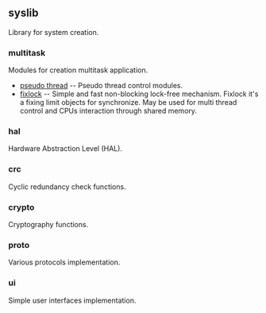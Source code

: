 ## syslib
Library for system creation.

### multitask
Modules for creation multitask application.
* [pseudo thread](../demo/src/demo_pt.c) -- Pseudo thread control modules.
* [fixlock](../demo/src/demo_fixlock.c) -- Simple and fast non-blocking lock-free mechanism. Fixlock it's a fixing limit objects for synchronize. May be used for multi thread control and CPUs interaction through shared memory.

### hal
Hardware Abstraction Level (HAL).

### crc
Cyclic redundancy check functions.

### crypto
Cryptography functions.

### proto
Various protocols implementation.

### ui
Simple user interfaces implementation.
